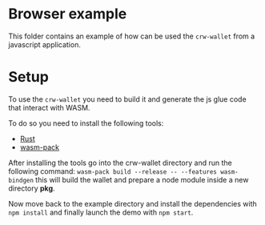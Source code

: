 # Browser example
This folder contains an example of how can be used the `crw-wallet` from a javascript application.

# Setup 
To use the `crw-wallet` you need to build it and generate the js glue code that interact with WASM.  

To do so you need to install the following tools:
* [Rust](https://www.rust-lang.org/tools/install)
* [wasm-pack](https://rustwasm.github.io/wasm-pack/installer/)

After installing the tools go into the crw-wallet directory and run the following command: 
`wasm-pack build --release -- --features wasm-bindgen` this will build the wallet and prepare a node module 
inside a new directory **pkg**.

Now move back to the example directory and install the dependencies with `npm install` and 
finally launch the demo with `npm start`.